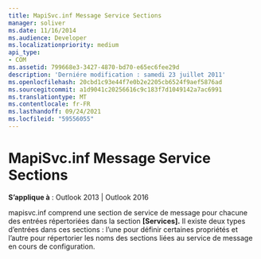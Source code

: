 ```yaml
---
title: MapiSvc.inf Message Service Sections
manager: soliver
ms.date: 11/16/2014
ms.audience: Developer
ms.localizationpriority: medium
api_type:
- COM
ms.assetid: 799668e3-3427-4870-bd70-e65ec6fee29d
description: 'Derniére modification : samedi 23 juillet 2011'
ms.openlocfilehash: 20cbd1c93e44f7e0b2e2205cb6524f9aef5876ad
ms.sourcegitcommit: a1d9041c20256616c9c183f7d1049142a7ac6991
ms.translationtype: MT
ms.contentlocale: fr-FR
ms.lasthandoff: 09/24/2021
ms.locfileid: "59556055"
---
```

# <a name="mapisvcinf-message-service-sections"></a>MapiSvc.inf Message Service Sections

  
  
**S’applique à** : Outlook 2013 | Outlook 2016 
  
mapisvc.inf comprend une section de service de message pour chacune des entrées répertoriées dans la section **[Services].** Il existe deux types d’entrées dans ces sections : l’une pour définir certaines propriétés et l’autre pour répertorier les noms des sections liées au service de message en cours de configuration. 
  

